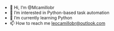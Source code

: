 - 👋 Hi, I’m @Mcamillobr
- 👀 I’m interested in Python-based task automation
- 🌱 I’m currently learning Python
- 📫 How to reach me leocamillobr@outlook.com

<!---
Mcamillobr/Mcamillobr is a ✨ special ✨ repository because its `README.md` (this file) appears on your GitHub profile.
You can click the Preview link to take a look at your changes.
--->
